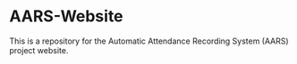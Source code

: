 # AARS-Website
This is a repository for the Automatic Attendance Recording System (AARS) project website. 
